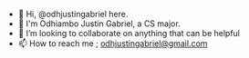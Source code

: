 - 👋 Hi, @odhjustingabriel here.
- 🌱 I'm Odhiambo Justin Gabriel, a CS major.
- 💞️ I’m looking to collaborate on anything that can be helpful
- 📫 How to reach me ; odhjustingabriel@gmail.com

<!---
odhjustingabriel/odhjustingabriel is a ✨ special ✨ repository because its `README.md` (this file) appears on your GitHub profile.
You can click the Preview link to take a look at your changes.
--->

